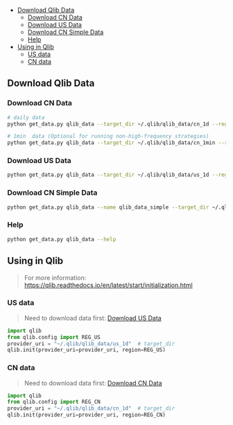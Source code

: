 
- [Download Qlib Data](#Download-Qlib-Data)
  - [Download CN Data](#Download-CN-Data)
  - [Download US Data](#Download-US-Data)
  - [Download CN Simple Data](#Download-CN-Simple-Data)
  - [Help](#Help)
- [Using in Qlib](#Using-in-Qlib)
  - [US data](#US-data)
  - [CN data](#CN-data)


## Download Qlib Data


### Download CN Data

```bash
# daily data
python get_data.py qlib_data --target_dir ~/.qlib/qlib_data/cn_1d --region cn

# 1min  data (Optional for running non-high-frequency strategies)
python get_data.py qlib_data --target_dir ~/.qlib/qlib_data/cn_1min --region cn --interval 1min
```

### Download US Data


```bash
python get_data.py qlib_data --target_dir ~/.qlib/qlib_data/us_1d --region us
```

### Download CN Simple Data

```bash
python get_data.py qlib_data --name qlib_data_simple --target_dir ~/.qlib/qlib_data/cn_1d --region cn
```

### Help

```bash
python get_data.py qlib_data --help
```

## Using in Qlib
> For more information: https://qlib.readthedocs.io/en/latest/start/initialization.html


### US data

> Need to download data first: [Download US Data](#Download-US-Data)

```python
import qlib
from qlib.config import REG_US
provider_uri = "~/.qlib/qlib_data/us_1d"  # target_dir
qlib.init(provider_uri=provider_uri, region=REG_US)
```

### CN data

> Need to download data first: [Download CN Data](#Download-CN-Data)

```python
import qlib
from qlib.config import REG_CN
provider_uri = "~/.qlib/qlib_data/cn_1d"  # target_dir
qlib.init(provider_uri=provider_uri, region=REG_CN)
```
